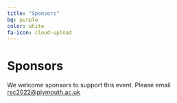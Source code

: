 ```yaml
---
title: "Sponsors"
bg: purple
color: white
fa-icon: cloud-upload
---
```


# Sponsors


We welcome sponsors to support this event. Please email rsc2022@plymouth.ac.uk
